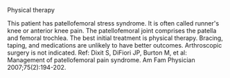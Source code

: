 Physical therapy

This patient has patellofemoral stress syndrome. It is often called runner's knee or anterior knee pain. The patellofemoral joint comprises the patella and femoral trochlea. The best initial treatment is physical therapy. Bracing, taping, and medications are unlikely to have better outcomes. Arthroscopic surgery is not indicated.
Ref: Dixit S, DiFiori JP, Burton M, et al: Management of patellofemoral pain syndrome. Am Fam Physician 2007;75(2):194-202.
